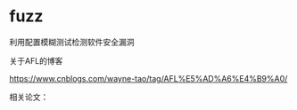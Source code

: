 # fuzz

利用配置模糊测试检测软件安全漏洞

关于AFL的博客

https://www.cnblogs.com/wayne-tao/tag/AFL%E5%AD%A6%E4%B9%A0/

相关论文：

